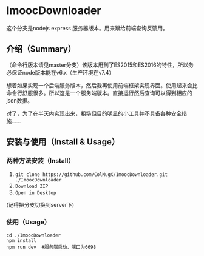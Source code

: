 # ImoocDownloader
这个分支是nodejs express 服务器版本。用来跟给前端查询反馈用。

## 介绍（Summary）

（命令行版本请见master分支）该版本用到了ES2015和ES2016的特性，所以务必保证node版本能在v6.x（生产环境在v7.4）

想着如果实现一个后端服务版本，然后我再使用前端框架实现界面。使用起来会比命令行舒服很多。所以这是一个服务端版本。直接运行然后查询可以得到相应的json数据。

对了，为了在半天内实现出来，粗糙但目的明显的小工具并不具备各种安全措施……

## 安装与使用（Install & Usage）

### 两种方法安装（Install）
1.  `git clone https://github.com/ColMugX/ImoocDownloader.git ./ImoocDownloader`
2.  `Download ZIP`
3.  `Open in Desktop`

(记得把分支切换到server下)
### 使用（Usage）

```shell
cd ./ImoocDownloader
npm install
npm run dev  #服务端启动，端口为6698
```